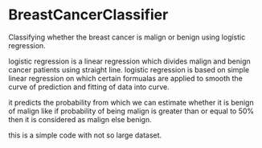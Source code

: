 # BreastCancerClassifier
Classifying whether the breast cancer is malign or benign using logistic regression.

logistic regression is a linear regression which divides malign and benign cancer patients using straight line.
logistic regression is based on simple linear regression on which certain formualas are applied to smooth the curve of prediction and
fitting of data into curve.

it predicts the probability from which we can estimate whether it is benign of malign
like if probability of being malign is greater than or equal to 50% then it is considered as malign else benign.

this is a simple code with not so large dataset.
